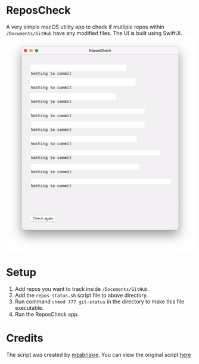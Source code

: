 # ReposCheck
A very simple macOS utility app to check if mutliple repos within `/Documents/GitHub` have any modified files. The UI is built using SwiftUI.
![preview](https://github.com/iamazhar/ReposCheck/blob/main/preview-image.png)

# Setup
1. Add repos you want to track inside `/Documents/GitHub`.
2. Add the `repos-status.sh` script file to above directory.
3. Run command `chmod 777 git-status` in the directory to make this file executable.
4. Run the ReposCheck app.

# Credits
The script was created by [mzabriskie](https://gist.github.com/mzabriskie). You can view the original script [here](https://gist.github.com/mzabriskie/6631607)
